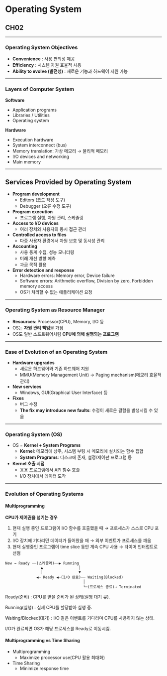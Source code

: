 # Operating System

## CH02

---

### Operating System Objectives
- **Convenience** : 사용 편의성 제공  
- **Efficiency** : 시스템 자원 효율적 사용  
- **Ability to evolve (발전성)** : 새로운 기능과 하드웨어 지원 가능

---

### Layers of Computer System
**Software**
- Application programs  
- Libraries / Utilities  
- Operating system  

**Hardware**
- Execution hardware 
- System interconnect (bus)  
- Memory translation: 가상 메모리 → 물리적 메모리  
- I/O devices and networking  
- Main memory  

---

## Services Provided by Operating System
- **Program development**  
  - Editors (코드 작성 도구)  
  - Debugger (오류 수정 도구)  
- **Program execution**  
  - 프로그램 실행, 자원 관리, 스케줄링  
- **Access to I/O devices**  
  - 여러 장치와 사용자의 동시 접근 관리  
- **Controlled access to files**  
  - 다중 사용자 환경에서 자원 보호 및 동시성 관리  
- **Accounting**  
  - 사용 통계 수집, 성능 모니터링  
  - 미래 개선 방향 예측  
  - 과금 목적 활용  
- **Error detection and response**  
  - Hardware errors: Memory error, Device failure  
  - Software errors: Arithmetic overflow, Division by zero, Forbidden memory access  
  - OS가 처리할 수 없는 애플리케이션 요청

---

### Operating System as Resource Manager
- **Resources**: Processor(CPU), Memory, I/O 등  
- OS는 **자원 관리 책임**을 가짐  
- OS도 일반 소프트웨어처럼 **CPU에 의해 실행되는 프로그램**  

---

### Ease of Evolution of an Operating System
- **Hardware upgrades**  
  - 새로운 하드웨어와 기존 하드웨어 지원  
  - MMU(Memory Management Unit) → Paging mechanism(메모리 효율적 관리)  
- **New services**  
  - Windows, GUI(Graphical User Interface) 등  
- **Fixes**  
  - 버그 수정  
  - **The fix may introduce new faults**: 수정이 새로운 결함을 발생시킬 수 있음  

---

### Operating System (OS)
- OS = **Kernel + System Programs**
  - **Kernel**: 메모리에 상주, 시스템 부팅 시 메모리에 설치되는 함수 집합  
  - **System Programs**: 디스크에 존재, 설정/제어판 프로그램 등  
- **Kernel 호출 시점**
  - 응용 프로그램에서 API 함수 호출  
  - I/O 장치에서 데이터 도착

---

### Evolution of Operating Systems

#### Multiprogramming
**CPU가 제어권을 넘기는 경우**
1. 현재 실행 중인 프로그램이 I/O 함수를 호출했을 때 → 프로세스가 스스로 CPU 포기  
2. I/O 장치에 기다리던 데이터가 들어왔을 때 → 외부 이벤트가 프로세스를 깨움  
3. 현재 실행중인 프로그램이 time slice 동안 계속 CPU 사용 → 타이머 인터럽트로 선점  


```
New → Ready ──(스케줄러)──▶ Running
                ▲                │
                │                ▼
              ◀─ Ready ◀─(I/O 완료)── Waiting(Blocked)
                                   │
                                   └─(프로세스 종료)→ Terminated
```
Ready(준비) : CPU를 받을 준비가 된 상태(실행 대기 큐).

Running(실행) : 실제 CPU를 할당받아 실행 중.

Waiting/Blocked(대기) : I/O 같은 이벤트를 기다리며 CPU를 사용하지 않는 상태.

I/O가 완료되면 OS가 해당 프로세스를 Ready로 이동시킴.

#### Multiprogramming vs Time Sharing
- Multiprogramming
   - Maximize processor use(CPU 활용 최대화)
- Time Sharing
   - Minimize response time



